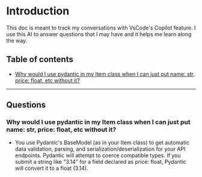 # Introduction
This doc is meant to track my conversations with VsCode's Copilot feature. I use this AI to answer questions that I may have and it helps me learn along the way.

## Table of contents
- [Why would I use pydantic in my Item class when I can just put name: str, price: float, etc without it?](#why-use-pydantic)

---

## Questions
### Why would I use pydantic in my Item class when I can just put name: str, price: float, etc without it?

- You use Pydantic's BaseModel (as in your Item class) to get automatic data validation, parsing, and serialization/deserialization for your API endpoints. Pydantic will attempt to coerce compatible types. If you submit a string like "3.14" for a field declared as price: float, Pydantic will convert it to a float (3.14).
